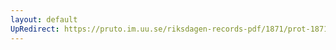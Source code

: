 ```yaml
---
layout: default
UpRedirect: https://pruto.im.uu.se/riksdagen-records-pdf/1871/prot-1871--ak--127/prot-1871--ak--127_000.pdf
---
```

